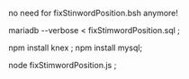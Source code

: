 

no need for fixStinwordPosition.bsh anymore!


mariadb --verbose  <    fixStimwordPosition.sql   ;

npm  install knex ;
npm  install mysql;

node  fixStimwordPosition.js ;


